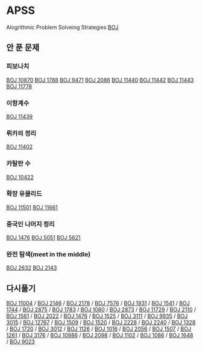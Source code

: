 # APSS
Alogrithmic Problem Solveing Strategies
[BOJ](https://www.acmicpc.net/user/lkoiescg2031)
## 안 푼 문제

### 피보나치

[BOJ 10870](https://www.acmicpc.net/problem/10870)	[BOJ 1788](https://www.acmicpc.net/problem/1788)	[BOJ 9471](https://www.acmicpc.net/problem/9471)	[BOJ 2086](https://www.acmicpc.net/problem/2086)	[BOJ 11440](https://www.acmicpc.net/problem/11440)
[BOJ 11442](https://www.acmicpc.net/problem/11442)	[BOJ 11443](https://www.acmicpc.net/problem/11443)	[BOJ 11778](https://www.acmicpc.net/problem/11778)

### 이항계수

[BOJ 11439](https://www.acmicpc.net/problem/11439)

### 뤼카의 정리

[BOJ 11402](https://www.acmicpc.net/problem/11402)

### 카탈란 수

[BOJ 10422](https://www.acmicpc.net/problem/10422)

### 확장 유클리드 

[BOJ 11501](https://www.acmicpc.net/problem/11501)	[BOJ 11661](https://www.acmicpc.net/problem/11661)

### 중국인 나머지 정리

[BOJ 1476](https://www.acmicpc.net/problem/1476)	[BOJ 5051](https://www.acmicpc.net/problem/5051)	[BOJ 5621](https://www.acmicpc.net/problem/5621)

### 완전 탐색(meet in the middle)

[BOJ 2632](https://www.acmicpc.net/problem/2632)	[BOJ 2143](https://www.acmicpc.net/problem/2143)


## 다시풀기
[BOJ 11004](https://www.acmicpc.net/problem/11004) / [BOJ 2146](https://www.acmicpc.net/problem/2146) / [BOJ 2178](https://www.acmicpc.net/problem/2178) / [BOJ 7576](https://www.acmicpc.net/problem/7576) / [BOJ 1931](https://www.acmicpc.net/problem/1931)
 / [BOJ 1541](https://www.acmicpc.net/problem/1541) / [BOJ 1744](https://www.acmicpc.net/problem/1744) / [BOJ 2875](https://www.acmicpc.net/problem/2875) / [BOJ 1783](https://www.acmicpc.net/problem/1783) / [BOJ 1080](https://www.acmicpc.net/problem/1080)
 / [BOJ 2873](https://www.acmicpc.net/problem/2873) / [BOJ 11729](https://www.acmicpc.net/problem/11729) / [BOJ 2110](https://www.acmicpc.net/problem/2110) / [BOJ 1561](https://www.acmicpc.net/problem/1561) / [BOJ 2022](https://www.acmicpc.net/problem/2022)
 / [BOJ 1476](https://www.acmicpc.net/problem/1476) / [BOJ 1525](https://www.acmicpc.net/problem/1525) / [BOJ 3111](https://www.acmicpc.net/problem/3111) / [BOJ 9935](https://www.acmicpc.net/problem/9935) / [BOJ 3015](https://www.acmicpc.net/problem/3015)
 / [BOJ 12767](https://www.acmicpc.net/problem/12767) / [BOJ 1509](https://www.acmicpc.net/problem/1509) / [BOJ 1520](https://www.acmicpc.net/problem/1520) / [BOJ 2228](https://www.acmicpc.net/problem/2228) / [BOJ 2240](https://www.acmicpc.net/problem/2240)
 / [BOJ 1328](https://www.acmicpc.net/problem/1328) / [BOJ 1720](https://www.acmicpc.net/problem/1720) / [BOJ 3012](https://www.acmicpc.net/problem/3012) / [BOJ 1126](https://www.acmicpc.net/problem/1126) / [BOJ 1016](https://www.acmicpc.net/problem/1016)
 / [BOJ 2056](https://www.acmicpc.net/problem/2056) / [BOJ 1507](https://www.acmicpc.net/problem/1507) / [BOJ 1261](https://www.acmicpc.net/problem/1261) / [BOJ 3176](https://www.acmicpc.net/problem/3176) / [BOJ 10986](https://www.acmicpc.net/problem/10986)
 / [BOJ 2098](https://www.acmicpc.net/problem/2098) / [BOJ 1102](https://www.acmicpc.net/problem/1102) / [BOJ 1086](https://www.acmicpc.net/problem/1086) / [BOJ 1648](https://www.acmicpc.net/problem/1648) / [BOJ 9023](https://www.acmicpc.net/problem/9023)